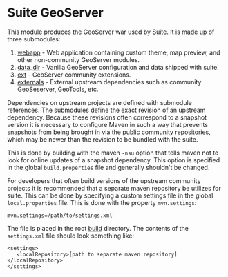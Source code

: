 # Suite GeoServer 

This module produces the GeoServer war used by Suite. It is made up of 
three submodules:

1. [webapp](webapp) - Web application containing custom theme, map preview, and other non-community GeoServer modules.
1. [data_dir](data_dir) - Vanilla GeoServer configuration and data shipped with suite.
1. [ext](ext) - GeoServer community extensions.
1. [externals](externals) - External upstream dependencies such as community GeoSeserver, GeoTools, etc.

Dependencies on upstream projects are defined with submodule references. The submodules define the exact revision of an upstream dependency. Because these revisions often correspond to a snapshot version it is necessary to configure Maven in such a way that prevents snapshots from being brought in via the public community repositories, which may be newer than the revision to be bundled with the suite. 

This is done by building with the maven `-nsu` option that tells maven not to look for online updates of a snapshot dependency. This option is specified in the global `build.properties` file and generally shouldn't be changed. 

For developers that often build versions of the upstream community projects it is recommended that a separate maven repository be utilizes for suite. This can be 
done by specifying a custom settings file in the global `local.properties` file. This is done with the property `mvn.settings`:

    mvn.settings=/path/to/settings.xml

The file is placed in the root [build](/build) directory. The contents of the `settings.xml` file should look something like:

    <settings>
       <localRepository>[path to separate maven repository]</localRepository>
    </settings>
